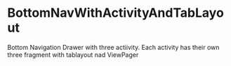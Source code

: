# BottomNavWithActivityAndTabLayout
Bottom Navigation Drawer with three actiivity. Each activity has their own three fragment with tablayout nad ViewPager 
